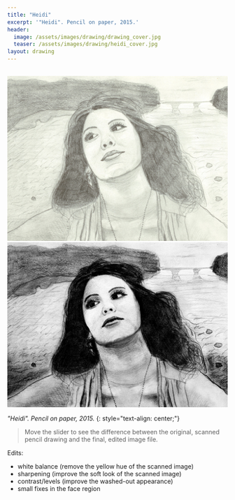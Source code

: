```yaml
---
title: "Heidi"
excerpt: '"Heidi". Pencil on paper, 2015.'
header:
  image: /assets/images/drawing/drawing_cover.jpg
  teaser: /assets/images/drawing/heidi_cover.jpg
layout: drawing
---
```


<br />
<div id="imageSliderHor1" class='twentytwenty-container'>
  <img src="/assets/images/drawing/heidi_scanned.jpg" style="transition: none; webkit-transition: none">
  <img src="/assets/images/drawing/heidi_edited.jpg" style="transition: none; webkit-transition: none">
</div>

*"Heidi". Pencil on paper, 2015.* 
{: style="text-align: center;"}

> Move the slider to see the difference between the original, scanned pencil drawing and the final, edited image file.

Edits:
- white balance (remove the yellow hue of the scanned image)
- sharpening (improve the soft look of the scanned image)
- contrast/levels (improve the washed-out appearance)
- small fixes in the face region

